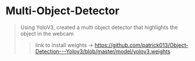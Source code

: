 # Multi-Object-Detector
> Using YoloV3, created a multi object detector that highlights the object in the webcam
>> link to install weights -> https://github.com/patrick013/Object-Detection---Yolov3/blob/master/model/yolov3.weights
